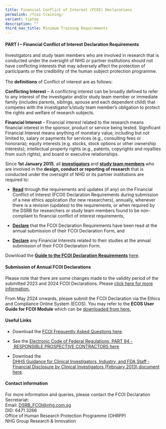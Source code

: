 ```yaml
---
title: Financial Conflict of Interest (FCOI) Declarations
permalink: /fcoi-training/
variant: tiptap
description: ""
third_nav_title: Minimum Training Requirements
---
```

<h4><strong>PART I&nbsp;–&nbsp;Financial Conflict of Interest Declaration Requirements&nbsp;</strong></h4>
<p>Investigators and study team members who are involved in research that
is conducted under the oversight of NHG or partner institutions should
not have conflicting interests that may adversely affect the protection
of participants or the credibility of the human subject protection programme.
<br>
<br>The <strong>definitions</strong> of Conflict of interest are as follows:&nbsp;</p>
<p><strong>Conflicting Interest</strong> – A conflicting interest can be broadly
defined to refer to any interest of the investigator and/or study team
member or immediate family (includes parents, siblings, spouse and each
dependent child) that competes with the investigator’s/study team member’s
obligation to protect the rights and welfare of research subjects.</p>
<p><strong>Financial Interest</strong> – Financial interest related to the
research means financial interest in the sponsor, product or service being
tested. Significant Financial Interest means anything of monetary value,
including but not limited to, salary or payments for services (e.g., consulting
fees or honoraria); equity interests (e.g. stocks, stock options or other
ownership interests); intellectual property rights (e.g., patents, copyrights
and royalties from such rights), and board or executive relationships.</p>
<p>Since <strong>1st January 2015</strong>, all <strong><u>investigators</u> </strong>and <strong><u>study team members</u> </strong>who
are involved in the <strong>design, conduct or reporting of research</strong> that
is conducted under the oversight of NHG or its partner institutions are
required to:</p>
<ul data-tight="true" class="tight">
<li>
<p><strong><u>Read</u></strong> through the requirements and updates (if any)
on the Financial Conflict of Interest (FCOI) Declaration&nbsp;Requirements
during submission of a new ethics application (for new researchers), annually,
whenever there is a revision (updates) to the requirements, or when required
by the DSRB for researchers or study team members found to be non-compliant
to financial conflict of interest requirements,&nbsp;&nbsp;&nbsp;&nbsp;</p>
</li>
<li>
<p><strong><u>Declare</u></strong> that the FCOI Declaration Requirements&nbsp;have
been read at the annual submission of their FCOI Declaration Form, and</p>
</li>
<li>
<p><strong><u>Declare</u></strong> any Financial Interests related to their
studies at the annual submission of their FCOI Declaration Form.</p>
<p></p>
</li>
</ul>
<p>Download the <strong><a href="/files/FCOI Files/FCOI_Guide_v020724_Cleaned.pdf" rel="noopener noreferrer nofollow" target="_blank">Guide to the FCOI Declaration Requirements</a></strong>
<a href="/files/FCOI Files/FCOI_Guide_v020724_Cleaned.pdf" rel="noopener noreferrer nofollow" target="_blank">here</a>.</p>
<p></p>
<h4><strong>Submission of Annual FCOI Declarations</strong></h4>
<p>Please note that there are some changes made to the validity period of
the submitted 2023 and 2024 FCOI Declarations. Please <a href="/files/FCOI Files/DSRB_291223_Adjustments_to_FCOI_Declaration_Cycle_2023_2025.pdf" rel="noopener noreferrer nofollow" target="_blank">click here for more information.</a>
</p>
<p>From May 2024 onwards, please submit the FCOI Declaration via the Ethics
and Compliance Online System (ECOS). You may refer to the <strong>ECOS User Guide for FCOI Module</strong> which
can be <a href="https://ecossupport.gri.nhg.com.sg/userguides/" rel="noopener nofollow" target="_blank">downloaded from here.</a>
</p>
<p></p>
<h4><strong>Useful Links</strong></h4>
<ul data-tight="true" class="tight">
<li>
<p>Download the <a href="/files/FCOI Files/FCOI_FAQs_v010724.pdf" rel="noopener noreferrer nofollow" target="_blank">FCOI Frequently Asked Questions here</a>.</p>
</li>
<li>
<p>See the <a href="http://www.ecfr.gov/cgi-bin/text-idx?rgn=div5&amp;node=45:1.0.1.1.51" rel="noopener noreferrer nofollow" target="_blank"><u>Electronic Code of Federal Regulations, PART 94 -&nbsp;RESPONSIBLE PROSPECTIVE CONTRACTORS here</u></a>
</p>
</li>
<li>
<p>Download the <a href="/files/FCOI Files/DHHS_Financial_Disclosure_Guidance_Feb_2013.pdf" rel="noopener noreferrer nofollow" target="_blank">DHHS&nbsp;Guidance&nbsp;for&nbsp;Clinical&nbsp;Investigators,&nbsp;Industry,&nbsp;and&nbsp;FDA&nbsp;Staff - Financial&nbsp;Disclosure&nbsp;by&nbsp;Clinical&nbsp;Investigators&nbsp;(February&nbsp;2013)&nbsp;document here</a>.</p>
</li>
</ul>
<p></p>
<h4><strong>Contact information</strong></h4>
<p>For more information and queries, please contact the FCOI Declaration
Secretariat:
<br>Email: <a href="https://www.research.nhg.com.sg/wps/wcm/connect/a582e9bf-ec94-49ab-ad63-36720c7aa8dc/FCOI_FAQs_v010724_Cleaned.pdf?MOD=AJPERES&amp;amp;CVID=p2g6Qeh&amp;amp;CVID=p2g6Qeh" rel="noopener noreferrer nofollow" target="_blank"><u>DSRB_FCOI@nhg.com.sg</u></a>
<br>DID: 6471 3266
<br>Office of Human Research Protection Programme (OHRPP)
<br>NHG Group Research &amp; Innovation</p>
<p></p>
<p></p>
<p></p>
<p></p>
<p></p>